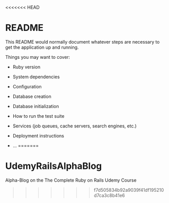 <<<<<<< HEAD
# README

This README would normally document whatever steps are necessary to get the
application up and running.

Things you may want to cover:

* Ruby version

* System dependencies

* Configuration

* Database creation

* Database initialization

* How to run the test suite

* Services (job queues, cache servers, search engines, etc.)

* Deployment instructions

* ...
=======
# UdemyRailsAlphaBlog
Alpha-Blog on the The Complete Ruby on Rails Udemy Course
>>>>>>> f7d505834b92a9039f41df195210d7ca3c8b41e6
